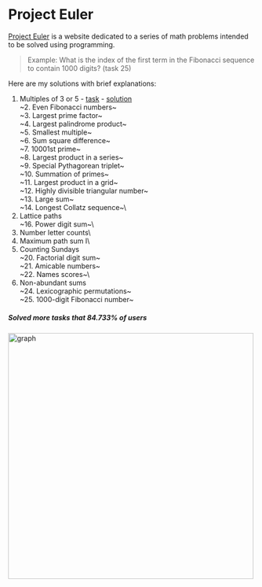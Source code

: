 # Project Euler

[Project Euler](https://projecteuler.net/archive) is a website dedicated to a series of math problems intended to be solved using programming.
>Example: What is the index of the first term in the Fibonacci sequence to contain 1000 digits? (task 25)

Here are my solutions with brief explanations:

1. Multiples of 3 or 5 - [task](https://projecteuler.net/problem=1) - [solution](https://github.com/alapod/project_euler/blob/main/task1.py)\
~2. Even Fibonacci numbers~\
~3. Largest prime factor~\
~4. Largest palindrome product~\
~5. Smallest multiple~\
~6. Sum square difference~\
~7. 10001st prime~\
~8.	Largest product in a series~\
~9.	Special Pythagorean triplet~\
~10.	Summation of primes~\
~11.	Largest product in a grid~\
~12.	Highly divisible triangular number~\
~13.	Large sum~\
~14.	Longest Collatz sequence~\
15.	Lattice paths\
~16.	Power digit sum~\
17.	Number letter counts\
18.	Maximum path sum I\
19.	Counting Sundays\
~20.	Factorial digit sum~\
~21.	Amicable numbers~\
~22.	Names scores~\
23.	Non-abundant sums\
~24.	Lexicographic permutations~\
~25.	1000-digit Fibonacci number~

##### Solved more tasks that 84.733% of users
<img src="https://projecteuler.net/cache/statistics_problems_graph.png" alt="graph" width="500"/>
